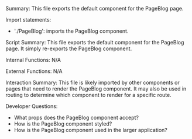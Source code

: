 Summary:
This file exports the default component for the PageBlog page.

Import statements:
- './PageBlog': imports the PageBlog component.

Script Summary:
This file exports the default component for the PageBlog page. It simply re-exports the PageBlog component.

Internal Functions:
N/A

External Functions:
N/A

Interaction Summary:
This file is likely imported by other components or pages that need to render the PageBlog component. It may also be used in routing to determine which component to render for a specific route.

Developer Questions:
- What props does the PageBlog component accept?
- How is the PageBlog component styled?
- How is the PageBlog component used in the larger application?
